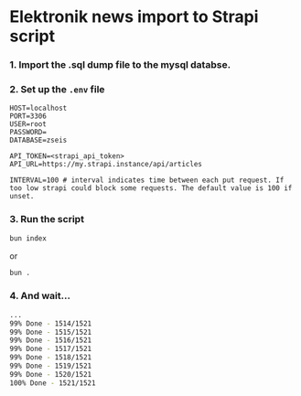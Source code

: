 # Elektronik news import to Strapi script

### 1. Import the .sql dump file to the mysql databse.

### 2. Set up the `.env` file

```env
HOST=localhost
PORT=3306
USER=root
PASSWORD=
DATABASE=zseis

API_TOKEN=<strapi_api_token>
API_URL=https://my.strapi.instance/api/articles

INTERVAL=100 # interval indicates time between each put request. If too low strapi could block some requests. The default value is 100 if unset.
```

### 3. Run the script

```bash
bun index
```

or

```bash
bun .
```

### 4. And wait...

```bash
...
99% Done - 1514/1521
99% Done - 1515/1521
99% Done - 1516/1521
99% Done - 1517/1521
99% Done - 1518/1521
99% Done - 1519/1521
99% Done - 1520/1521
100% Done - 1521/1521
```
